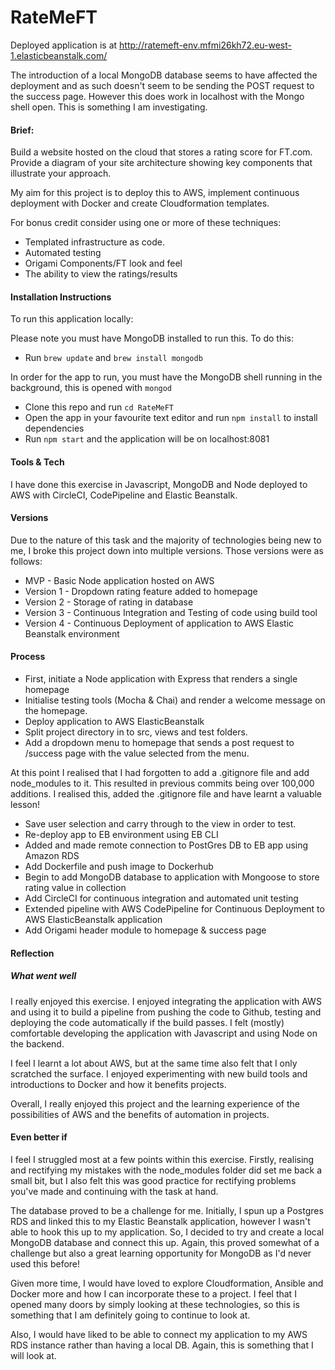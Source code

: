 # RateMeFT

Deployed application is at http://ratemeft-env.mfmi26kh72.eu-west-1.elasticbeanstalk.com/

The introduction of a local MongoDB database seems to have affected the deployment and as such doesn't seem to be sending the POST request to the success page. However this does work in localhost with the Mongo shell open. This is something I am investigating.

#### Brief:
Build a website hosted on the cloud that stores a rating score for FT.com. Provide a diagram of your site architecture showing key components that illustrate your approach.

My aim for this project is to deploy this to AWS, implement continuous deployment with Docker and create Cloudformation templates.

For bonus credit consider using one or more of these techniques:
* Templated infrastructure as code.
* Automated testing
* Origami  Components/FT look and feel
* The ability to view the ratings/results

#### Installation Instructions
To run this application locally:

Please note you must have MongoDB installed to run this. To do this:
* Run `brew update` and `brew install mongodb`

In order for the app to run, you must have the MongoDB shell running in the background, this is opened with `mongod`

* Clone this repo and run `cd RateMeFT`
* Open the app in your favourite text editor and run `npm install` to install dependencies
* Run `npm start` and the application will be on localhost:8081

#### Tools & Tech
I have done this exercise in Javascript, MongoDB and Node deployed to AWS with CircleCI, CodePipeline and Elastic Beanstalk.

#### Versions
Due to the nature of this task and the majority of technologies being new to me, I broke this project down into multiple versions. Those versions were as follows:

* MVP - Basic Node application hosted on AWS
* Version 1 - Dropdown rating feature added to homepage
* Version 2 - Storage of rating in database
* Version 3 - Continuous Integration and Testing of code using build tool
* Version 4 - Continuous Deployment of application to AWS Elastic Beanstalk environment

#### Process
* First, initiate a Node application with Express that renders a single homepage
* Initialise testing tools (Mocha & Chai) and render a welcome message on the homepage.
* Deploy application to AWS ElasticBeanstalk
* Split project directory in to src, views and test folders.
* Add a dropdown menu to homepage that sends a post request to /success page with the value selected from the menu.

At this point I realised that I had forgotten to add a .gitignore file and add node_modules to it. This resulted in previous commits being over 100,000 additions. I realised this, added the .gitignore file and have learnt a valuable lesson!

* Save user selection and carry through to the view in order to test.
* Re-deploy app to EB environment using EB CLI
* Added and made remote connection to PostGres DB to EB app using Amazon RDS
* Add Dockerfile and push image to Dockerhub
* Begin to add MongoDB database to application with Mongoose to store rating value in collection
* Add CircleCI for continuous integration and automated unit testing
* Extended pipeline with AWS CodePipeline for Continuous Deployment to AWS ElasticBeanstalk application
* Add Origami header module to homepage & success page

#### Reflection

##### What went well
I really enjoyed this exercise. I enjoyed integrating the application with AWS and using it to build a pipeline from pushing the code to Github, testing and deploying the code automatically if the build passes. I felt (mostly) comfortable developing the application with Javascript and using Node on the backend.

I feel I learnt a lot about AWS, but at the same time also felt that I only scratched the surface. I enjoyed experimenting with new build tools and introductions to Docker and how it benefits projects.

Overall, I really enjoyed this project and the learning experience of the possibilities of AWS and the benefits of automation in projects.

#### Even better if
I feel I struggled most at a few points within this exercise. Firstly, realising and rectifying my mistakes with the node_modules folder did set me back a small bit, but I also felt this was good practice for rectifying problems you've made and continuing with the task at hand.

The database proved to be a challenge for me. Initially, I spun up a Postgres RDS and linked this to my Elastic Beanstalk application, however I wasn't able to hook this up to my application. So, I decided to try and create a local MongoDB database and connect this up. Again, this proved somewhat of a challenge but also a great learning opportunity for MongoDB as I'd never used this before!

Given more time, I would have loved to explore Cloudformation, Ansible and Docker more and how I can incorporate these to a project. I feel that I opened many doors by simply looking at these technologies, so this is something that I am definitely going to continue to look at.

Also, I would have liked to be able to connect my application to my AWS RDS instance rather than having a local DB. Again, this is something that I will look at.
